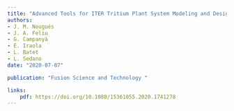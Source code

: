 ```yaml
---
title: "Advanced Tools for ITER Tritium Plant System Modeling and Design"
authors:
- J. M. Nougués
- J. A. Feliu
- G. Campanyà
- E. Iraola
- L. Batet
- L. Sedano
date: "2020-07-07"

publication: "Fusion Science and Technology "

links:
    pdf: https://doi.org/10.1080/15361055.2020.1741278
---
```

